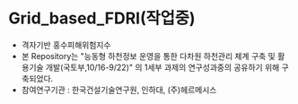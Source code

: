 # Grid_based_FDRI(작업중)

* 격자기반 홍수피해위험지수
* 본 Repository는 "능동형 하천정보 운영을 통한 다차원 하천관리 체계 구축 및 활용기술 개발(국토부,10/16-9/22)" 의 1세부 과제의 연구성과중의 공유하기 위해 구축되었다.
* 참여연구기관 : 한국건설기술연구원, 인하대, (주)헤르메시스 
